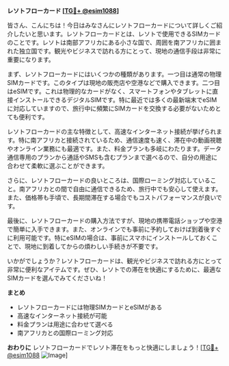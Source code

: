 **レソトフローカード [[TG💪+ @esim1088](https://t.me/s/esim1088)]**

皆さん、こんにちは！今日はみなさんにレソトフローカードについて詳しくご紹介したいと思います。レソトフローカードとは、レソトで使用できるSIMカードのことです。レソトは南部アフリカにある小さな国で、周囲を南アフリカに囲まれた独立国です。観光やビジネスで訪れる方にとって、現地の通信手段は非常に重要になります。

まず、レソトフローカードにはいくつかの種類があります。一つ目は通常の物理SIMカードです。このタイプは現地の販売店や空港などで購入できます。二つ目はeSIMです。これは物理的なカードがなく、スマートフォンやタブレットに直接インストールできるデジタルSIMです。特に最近では多くの最新端末でeSIMに対応していますので、旅行中に頻繁にSIMカードを交換する必要がないためとても便利です。

レソトフローカードの主な特徴として、高速なインターネット接続が挙げられます。特に南アフリカと接続されているため、通信速度も速く、滞在中の動画視聴やオンライン業務にも最適です。また、料金プランも多岐にわたります。データ通信専用のプランから通話やSMSも含むプランまで選べるので、自分の用途に合わせて柔軟に選ぶことができます。

さらに、レソトフローカードの良いところは、国際ローミング対応していること。南アフリカとの間で自由に通信できるため、旅行中でも安心して使えます。また、価格帯も手頃で、長期間滞在する場合でもコストパフォーマンスが良いです。

最後に、レソトフローカードの購入方法ですが、現地の携帯電話ショップや空港で簡単に入手できます。また、オンラインでも事前に予約しておけば到着後すぐに利用可能です。特にeSIMの場合は、事前にスマホにインストールしておくことで、現地に到着してからの煩わしい手続きが不要です。

いかがでしょうか？レソトフローカードは、観光やビジネスで訪れる方にとって非常に便利なアイテムです。ぜひ、レソトでの滞在を快適にするために、最適なSIMカードを選んでみてくださいね！

**まとめ**
- レソトフローカードには物理SIMカードとeSIMがある
- 高速なインターネット接続が可能
- 料金プランは用途に合わせて選べる
- 南アフリカとの国際ローミング対応

**おわりに**
レソトフローカードでレソト滞在をもっと快適にしましょう！[[TG💪+ @esim1088](https://t.me/s/esim1088) ![Image](https://i.postimg.cc/Y0z9fWf4/image.png)]